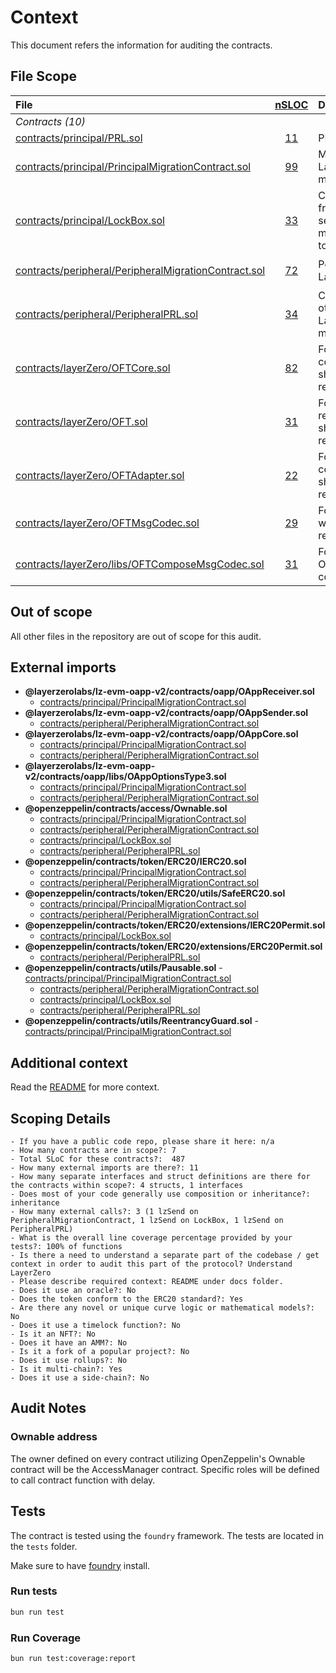 # Context

This document refers the information for auditing the contracts.

## File Scope

| File                                                                                                                                                                  |     [nSLOC](# "(nSLOC, nLines, Lines)")     | Description                                                                                                                                           | Libraries                                                                                                                                                                                                                                                                                                                          |
| :-------------------------------------------------------------------------------------------------------------------------------------------------------------------- | :-----------------------------------------: | :---------------------------------------------------------------------------------------------------------------------------------------------------- | :--------------------------------------------------------------------------------------------------------------------------------------------------------------------------------------------------------------------------------------------------------------------------------------------------------------------------------- |
| _Contracts (10)_                                                                                                                                                      |                                             |                                                                                                                                                       |                                                                                                                                                                                                                                                                                                                                    |
| [contracts/principal/PRL.sol](https://github.com/parallel-protocol/prl-token/blob/main/contracts/principal/PRL.sol)                                                   |  [11](# "(nSLOC:11, nLines:18, Lines:18)")  | PRL token contract.                                                                                                                                   | [`@openzeppelin/*`](https://openzeppelin.com/contracts/)                                                                                                                                                                                                                                                                           |
| [contracts/principal/PrincipalMigrationContract.sol](https://github.com/parallel-protocol/prl-token/blob/main/contracts/principal/PrincipalMigrationContract.sol)     | [99](# "(nSLOC:99, nLines:219, Lines:250)") | Main migration contract that receives LayerZero messages, handling the migration from Mimo to PRL token.                                              | [`@openzeppelin/*`](https://openzeppelin.com/contracts/) [`@layerzerolabs/lz-evm-oapp-v2/*`](https://github.com/LayerZero-Labs/LayerZero-v2/tree/417cbb9eb68a4f678490d18728973c8c99f3f017/packages/layerzero-v2/evm/oapp)                                                                                                          |
| [contracts/principal/LockBox.sol](https://github.com/parallel-protocol/prl-token/blob/main/contracts/principal/LockBox.sol)                                           | [33](# "(nSLOC:33, nLines:87, Lines:110)")  | Contract that allow PRL to be bridged from the main chain to others chain, sends and receives LayerZero messages, handling the transfer of PRL token. | [`@openzeppelin/*`](https://openzeppelin.com/contracts/) [`@layerzerolabs/lz-evm-oapp-v2/*`](https://github.com/LayerZero-Labs/LayerZero-v2/tree/417cbb9eb68a4f678490d18728973c8c99f3f017/packages/layerzero-v2/evm) [`contracts/layerZero/*`](https://github.com/parallel-protocol/prl-token/blob/main/contracts/layerZero/)      |
| [contracts/peripheral/PeripheralMigrationContract.sol](https://github.com/parallel-protocol/prl-token/blob/main/contracts/peripheral/PeripheralMigrationContract.sol) | [72](# "(nSLOC:72, nLines:165, Lines:195)") | Peripheral migration contract that send LayerZero messages.                                                                                           | [`@openzeppelin/*`](https://openzeppelin.com/contracts/) [`@layerzerolabs/lz-evm-oapp-v2/*`](https://github.com/LayerZero-Labs/LayerZero-v2/tree/417cbb9eb68a4f678490d18728973c8c99f3f017/packages/layerzero-v2/evm/oapp)                                                                                                          |
| [contracts/peripheral/PeripheralPRL.sol](https://github.com/parallel-protocol/prl-token/blob/main/contracts/peripheral/PeripheralPRL.sol)                             | [34](# "(nSLOC:34, nLines:83, Lines:106)")  | Contract that allow PRL to be bridged to others chain, sends and receives LayerZero messages, handling the minting/burning of PRL token.              | [`@openzeppelin/*`](https://openzeppelin.com/contracts/) [`@layerzerolabs/lz-evm-oapp-v2/*`](https://github.com/LayerZero-Labs/LayerZero-v2/tree/417cbb9eb68a4f678490d18728973c8c99f3f017/packages/layerzero-v2/evm/oapp) [`contracts/layerZero/*`](https://github.com/parallel-protocol/prl-token/blob/main/contracts/layerZero/) |
| [contracts/layerZero/OFTCore.sol](https://github.com/parallel-protocol/prl-token/blob/main/contracts/layerZero/OFTCore.sol)                                           | [82](# "(nSLOC:82, nLines:247, Lines:324)") | Fork of LayerZero's OFTCore with all code related to sharedDecimals/decimalConversionRate removed                                                     | [`@openzeppelin/*`](https://openzeppelin.com/contracts/) [`@layerzerolabs/lz-evm-oapp-v2/*`](https://github.com/LayerZero-Labs/LayerZero-v2/tree/417cbb9eb68a4f678490d18728973c8c99f3f017/packages/layerzero-v2/evm/oapp)                                                                                                          |
| [contracts/layerZero/OFT.sol](https://github.com/parallel-protocol/prl-token/blob/main/contracts/layerZero/OFT.sol)                                                   |  [31](# "(nSLOC:31, nLines:72, Lines:91)")  | Fork of LayerZero's OFT with all code related to sharedDecimals/decimalConversionRate removed                                                         | [`@openzeppelin/*`](https://openzeppelin.com/contracts/) [`@layerzerolabs/lz-evm-oapp-v2/*`](https://github.com/LayerZero-Labs/LayerZero-v2/tree/417cbb9eb68a4f678490d18728973c8c99f3f017/packages/layerzero-v2/evm/oapp)                                                                                                          |
| [contracts/layerZero/OFTAdapter.sol](https://github.com/parallel-protocol/prl-token/blob/main/contracts/layerZero/OFTAdapter.sol)                                     |  [22](# "(nSLOC:22, nLines:72, Lines:91)")  | Fork of LayerZero's OFTAdapter with all code related to sharedDecimals/decimalConversionRate removed                                                  | [`@openzeppelin/*`](https://openzeppelin.com/contracts/) [`@layerzerolabs/lz-evm-oapp-v2/*`](https://github.com/LayerZero-Labs/LayerZero-v2/tree/417cbb9eb68a4f678490d18728973c8c99f3f017/packages/layerzero-v2/evm/oapp)                                                                                                          |
| [contracts/layerZero/OFTMsgCodec.sol](https://github.com/parallel-protocol/prl-token/blob/main/contracts/layerZero/libs/OFTMsgCodec.sol)                              |  [29](# "(nSLOC:29, nLines:68, Lines:76)")  | Fork of LayerZero's OFTMsgCodec lib with all code related to shared decimals removed                                                                  |                                                                                                                                                                                                                                                                                                                                    |
| [contracts/layerZero/libs/OFTComposeMsgCodec.sol](https://github.com/parallel-protocol/prl-token/blob/main/contracts/layerZero/libs/OFTComposeMsgCodec.sol)           |  [31](# "(nSLOC:31, nLines:73, Lines:82)")  | Fork of LayerZero's OFTComposeMsgCodec lib with all code related to local desimals removed                                                            |

## Out of scope

All other files in the repository are out of scope for this audit.

## External imports

- **@layerzerolabs/lz-evm-oapp-v2/contracts/oapp/OAppReceiver.sol**
  - [contracts/principal/PrincipalMigrationContract.sol](https://github.com/parallel-protocol/prl-token/blob/main/contracts/principal/PrincipalMigrationContract.sol)
- **@layerzerolabs/lz-evm-oapp-v2/contracts/oapp/OAppSender.sol**
  - [contracts/peripheral/PeripheralMigrationContract.sol](https://github.com/parallel-protocol/prl-token/blob/main/contracts/peripheral/PeripheralMigrationContract.sol)
- **@layerzerolabs/lz-evm-oapp-v2/contracts/oapp/OAppCore.sol**
  - [contracts/principal/PrincipalMigrationContract.sol](https://github.com/parallel-protocol/prl-token/blob/main/contracts/principal/PrincipalMigrationContract.sol)
  - [contracts/peripheral/PeripheralMigrationContract.sol](https://github.com/parallel-protocol/prl-token/blob/main/contracts/peripheral/PeripheralMigrationContract.sol)
- **@layerzerolabs/lz-evm-oapp-v2/contracts/oapp/libs/OAppOptionsType3.sol**
  - [contracts/principal/PrincipalMigrationContract.sol](https://github.com/parallel-protocol/prl-token/blob/main/contracts/principal/PrincipalMigrationContract.sol)
  - [contracts/peripheral/PeripheralMigrationContract.sol](https://github.com/parallel-protocol/prl-token/blob/main/contracts/peripheral/PeripheralMigrationContract.sol)
- **@openzeppelin/contracts/access/Ownable.sol**
  - [contracts/principal/PrincipalMigrationContract.sol](https://github.com/parallel-protocol/prl-token/blob/main/contracts/principal/PrincipalMigrationContract.sol)
  - [contracts/peripheral/PeripheralMigrationContract.sol](https://github.com/parallel-protocol/prl-token/blob/main/contracts/peripheral/PeripheralMigrationContract.sol)
  - [contracts/principal/LockBox.sol](https://github.com/parallel-protocol/prl-token/blob/main/contracts/principal/LockBox.sol)
  - [contracts/peripheral/PeripheralPRL.sol](https://github.com/parallel-protocol/prl-token/blob/main/contracts/peripheral/PeripheralPRL.sol)
- **@openzeppelin/contracts/token/ERC20/IERC20.sol**
  - [contracts/principal/PrincipalMigrationContract.sol](https://github.com/parallel-protocol/prl-token/blob/main/contracts/principal/PrincipalMigrationContract.sol)
  - [contracts/peripheral/PeripheralMigrationContract.sol](https://github.com/parallel-protocol/prl-token/blob/main/contracts/peripheral/PeripheralMigrationContract.sol)
- **@openzeppelin/contracts/token/ERC20/utils/SafeERC20.sol**
  - [contracts/principal/PrincipalMigrationContract.sol](https://github.com/parallel-protocol/prl-token/blob/main/contracts/principal/PrincipalMigrationContract.sol)
  - [contracts/peripheral/PeripheralMigrationContract.sol](https://github.com/parallel-protocol/prl-token/blob/main/contracts/peripheral/PeripheralMigrationContract.sol)
- **@openzeppelin/contracts/token/ERC20/extensions/IERC20Permit.sol**
  - [contracts/principal/LockBox.sol](https://github.com/parallel-protocol/prl-token/blob/main/contracts/principal/LockBox.sol)
- **@openzeppelin/contracts/token/ERC20/extensions/ERC20Permit.sol**
  - [contracts/peripheral/PeripheralPRL.sol](https://github.com/parallel-protocol/prl-token/blob/main/contracts/peripheral/PeripheralPRL.sol)
- **@openzeppelin/contracts/utils/Pausable.sol** -[contracts/principal/PrincipalMigrationContract.sol](https://github.com/parallel-protocol/prl-token/blob/main/contracts/principal/PrincipalMigrationContract.sol)
  - [contracts/peripheral/PeripheralMigrationContract.sol](https://github.com/parallel-protocol/prl-token/blob/main/contracts/peripheral/PeripheralMigrationContract.sol)
  - [contracts/principal/LockBox.sol](https://github.com/parallel-protocol/prl-token/blob/main/contracts/principal/LockBox.sol)
  - [contracts/peripheral/PeripheralPRL.sol](https://github.com/parallel-protocol/prl-token/blob/main/contracts/peripheral/PeripheralPRL.sol)
- **@openzeppelin/contracts/utils/ReentrancyGuard.sol** -[contracts/principal/PrincipalMigrationContract.sol](https://github.com/parallel-protocol/prl-token/blob/main/contracts/principal/PrincipalMigrationContract.sol)

## Additional context

Read the [README](../README.md) for more context.

## Scoping Details

```text
- If you have a public code repo, please share it here: n/a
- How many contracts are in scope?: 7
- Total SLoC for these contracts?:  487
- How many external imports are there?: 11
- How many separate interfaces and struct definitions are there for the contracts within scope?: 4 structs, 1 interfaces
- Does most of your code generally use composition or inheritance?: inheritance
- How many external calls?: 3 (1 lzSend on PeripheralMigrationContract, 1 lzSend on LockBox, 1 lzSend on PeripheralPRL)
- What is the overall line coverage percentage provided by your tests?: 100% of functions
- Is there a need to understand a separate part of the codebase / get context in order to audit this part of the protocol? Understand LayerZero
- Please describe required context: README under docs folder.
- Does it use an oracle?: No
- Does the token conform to the ERC20 standard?: Yes
- Are there any novel or unique curve logic or mathematical models?: No
- Does it use a timelock function?: No
- Is it an NFT?: No
- Does it have an AMM?: No
- Is it a fork of a popular project?: No
- Does it use rollups?: No
- Is it multi-chain?: Yes
- Does it use a side-chain?: No
```

## Audit Notes

### Ownable address

The owner defined on every contract utilizing OpenZeppelin's Ownable contract will be the AccessManager contract.
Specific roles will be defined to call contract function with delay.

## Tests

The contract is tested using the `foundry` framework. The tests are located in the `tests` folder.

Make sure to have [foundry](https://book.getfoundry.sh/getting-started/installation) install.

### Run tests

```bash
bun run test
```

### Run Coverage

```bash
bun run test:coverage:report
```
